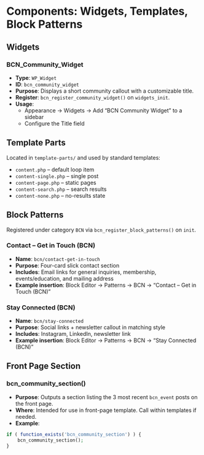 # Components: Widgets, Templates, Block Patterns

## Widgets

### BCN_Community_Widget
- **Type**: `WP_Widget`
- **ID**: `bcn_community_widget`
- **Purpose**: Displays a short community callout with a customizable title.
- **Register**: `bcn_register_community_widget()` on `widgets_init`.
- **Usage**:
  - Appearance → Widgets → Add “BCN Community Widget” to a sidebar
  - Configure the Title field

## Template Parts

Located in `template-parts/` and used by standard templates:
- `content.php` – default loop item
- `content-single.php` – single post
- `content-page.php` – static pages
- `content-search.php` – search results
- `content-none.php` – no-results state

## Block Patterns

Registered under category `BCN` via `bcn_register_block_patterns()` on `init`.

### Contact – Get in Touch (BCN)
- **Name**: `bcn/contact-get-in-touch`
- **Purpose**: Four-card slick contact section
- **Includes**: Email links for general inquiries, membership, events/education, and mailing address
- **Example insertion**: Block Editor → Patterns → BCN → “Contact – Get in Touch (BCN)”

### Stay Connected (BCN)
- **Name**: `bcn/stay-connected`
- **Purpose**: Social links + newsletter callout in matching style
- **Includes**: Instagram, LinkedIn, newsletter link
- **Example insertion**: Block Editor → Patterns → BCN → “Stay Connected (BCN)”

## Front Page Section

### bcn_community_section()
- **Purpose**: Outputs a section listing the 3 most recent `bcn_event` posts on the front page.
- **Where**: Intended for use in front-page template. Call within templates if needed.
- **Example**:
```php
if ( function_exists('bcn_community_section') ) {
    bcn_community_section();
}
```
